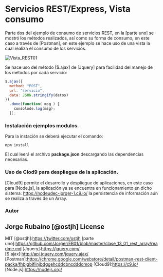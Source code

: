 # Servicios REST/Express, Vista consumo

Parte dos del ejemplo de consumo de servicios REST, en la [parte uno] se mostró los métodos realizados, así como su forma de consumo, 
en este caso a través de [Postman], en este ejemplo se hace uso de una vista la cual realiza el 
consumo de los servicios.

![Vista_REST01](https://dl.dropboxusercontent.com/u/181689/vistaREST01.png)

Se hace uso del método [$.ajax] de [Jquery] para facilidad del manejo de los métodos por cada servicio:

```javascript
$.ajax({
  method: "POST",
  url: "servicio",
  data: JSON.stringify(datos)
})
  .done(function( msg ) {
    consolode.log(msg);
  });
```

### Instalación ejemplos modulos.

Para la instación se deberá ejecutar el comando:

```
npm install
```

El cual leerá el archivo **package.json** descargando las dependencias necesarias.

### Uso de Clod9 para despliegue de la aplicación.

[Cloud9] permite el desarrollo y despliegue de aplicaciones, en este caso para [Node.js], la aplicación ya se encuentra en funcionamiento 
en dicho sistema: https://nodeudec-jorger-1.c9.io/ la persistencia de información aún se realiza a través de un Array.

### Autor
Jorge Rubaino [@ostjh]
License
----
MIT
[@ostjh]:https://twitter.com/ostjh
[parte uno]:https://github.com/Jorger/EB01/blob/master/clase_13_01_rest_array/readme.md
[Jquery]:https://jquery.com/
[$.ajax]:http://api.jquery.com/jquery.ajax/
[Postman]:https://chrome.google.com/webstore/detail/postman-rest-client-packa/fhbjgbiflinjbdggehcddcbncdddomop
[Cloud9]:https://c9.io/
[Node.js]:https://nodejs.org/
